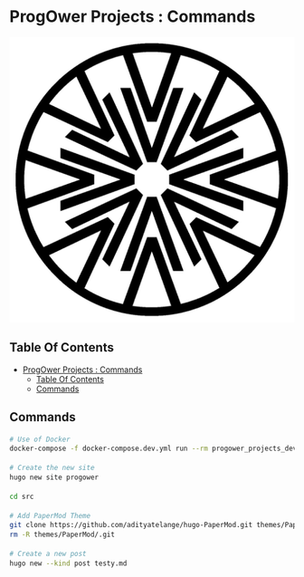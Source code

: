 # ProgOwer Projects : Commands

![Icon](../icon.png)

## Table Of Contents

- [ProgOwer Projects : Commands](#progower-projects--commands)
  - [Table Of Contents](#table-of-contents)
  - [Commands](#commands)

## Commands

```bash
# Use of Docker
docker-compose -f docker-compose.dev.yml run --rm progower_projects_dev bash

# Create the new site
hugo new site progower

cd src

# Add PaperMod Theme
git clone https://github.com/adityatelange/hugo-PaperMod.git themes/PaperMod --depth=1 --branch v6.0
rm -R themes/PaperMod/.git

# Create a new post
hugo new --kind post testy.md
```
